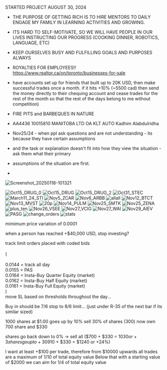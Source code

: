STARTED PROJECT AUGUST 30, 2024

* THE PURPOSE OF GETTING RICH IS TO HIRE MENTORS TO DAILY ENGAGE MY FAMILY IN LEARNING ACTIVITIES AND GROWING.
* ITS HARD TO SELF-MOTIVATE, SO WE WILL HAVE PEOPLE IN OUR LIVES INSTRUCTING OUR PROGRESS (COOKING DINNER, ROBOTICS, LANGUAGE, ETC)
* KEEP OURSELVES BUSY AND FULFILLING GOALS AND PURPOSES ALWAYS
* ROYALTIES FOR EMPLOYEES!! https://www.realtor.ca/on/toronto/businesses-for-sale

* have accounts set up for friends that built up to 20K USD, then make successful trades once a month. if it hits +10% (~5500 cad) then send the money directly to their chequing account and cease trades for the rest of the month so that the rest of the days belong to me without competition)

* FIRE PITS and BARBEQUES IN NATURE

* AA4436	10015810 MANITOBA LTD OA KLT AUTO	Kadhim Alabdulridha

* Nov25/24 - when ppl ask questions and are not understanding - its because they have certain assumptions
* and the task or explanation doesn't fit into how they view the situation - ask them what their primary
* assumptions of the situation are first.
* 
![Screenshot_20250118-101321](https://github.com/user-attachments/assets/616b2cfe-9edb-471a-82e2-9e53ad351715)

![Oct15_DRUG_0](https://github.com/user-attachments/assets/8db4848a-10c1-465e-9993-68615a015c0c)
![Oct15_DRUG](https://github.com/user-attachments/assets/51f8f243-1bfe-43f9-9eea-756c9fb6db63)
![Oct15_DRUG_2](https://github.com/user-attachments/assets/f616b22d-7f33-4911-b578-2e53f9b62743)
![Oct31_STEC](https://github.com/user-attachments/assets/45090e09-4db5-4839-ab82-994aeea0392b)
![March11_24_STI](https://github.com/user-attachments/assets/b9181108-ae5b-4080-9659-1391c908954e)
![Nov5_ZCAR](https://github.com/user-attachments/assets/68d29f01-9214-407c-8695-964168d61e4a)
![Nov6_ARBB](https://github.com/user-attachments/assets/1aaad081-597a-403c-b0bc-cd82c77dc1dd)
![allall](https://github.com/user-attachments/assets/02cca5fb-eca8-4027-a0ee-fb7e55ec3bdc)
![Nov12_BTCT](https://github.com/user-attachments/assets/dec26781-32be-43fa-962c-c3caec4980b9)
![Nov13_MVST](https://github.com/user-attachments/assets/066b9973-7ed3-448d-bfed-de9c0fb50e9a)
![20p](https://github.com/user-attachments/assets/cfc9779f-f38a-425d-a876-455ddd95963d)
![Nov14_PULM](https://github.com/user-attachments/assets/357ba229-ceea-40f9-b03e-d61a8cf0f9c7)
![Nov25_SMTK](https://github.com/user-attachments/assets/cfe9f8e0-882e-4e88-a6a6-116029c5d63a)
![Nov25_ZENA](https://github.com/user-attachments/assets/ee89d35b-bb2e-45ad-bdf7-562426b04cd2)
![plus_ten](https://github.com/user-attachments/assets/8a71359d-e831-4331-bc2e-c4cd202d47d3)
![Nov26_VSEE](https://github.com/user-attachments/assets/a579e5a6-2fa9-4d41-80bd-b1b3c6cf576a)
![Nov27_VCIG](https://github.com/user-attachments/assets/0fd097c7-de6b-47d8-b40d-98250aed9d37)
![Nov27_WAI](https://github.com/user-attachments/assets/24750646-2704-464e-baf3-dd2803585712)
![Nov29_AIEV](https://github.com/user-attachments/assets/a82a2358-ef9f-403c-88c3-320bfefd6af1)
![PASG](https://github.com/user-attachments/assets/1f936cbb-4e81-4fd4-9bcc-2982cbf1c487)
![change_orders](https://github.com/user-attachments/assets/4e4221f8-bcbb-40b5-a8f6-74f9fd78c4f4)
![stats](https://github.com/user-attachments/assets/2057ace6-06a9-4a06-b3b2-a305d16a3f92)











mimimum price variation of 0.0001

when a person has reached +$40,000 USD, stop investing?

track limit orders placed with coded bids<br/>     
(<br/>    
    0.0144 = track all day<br/> 
    0.0155 = PAS<br/>
    0.0164 = Insta-Buy Quarter Equity (market)<br/>
    0.0162 = Insta-Buy Half Equity (market)<br/>
    0.0161 = Insta-Buy Full Equity (market)<br/>
)<br/> 
move SL based on thresholds throughout the day...

Buy in should be 7/6 stop to 8/6 limit... (just under R-35 of the next bar if its similar sized)

1000 shares at $1.00
goes up by 10%
sell 30% of shares (300)
now own 700 share and $330

shares go back down to 0% -> sell all ($700 + $330 = $1030 or +3%)
shares go up to +30% (sell all ($910 + $330 = $1240 or +24%)

I want at least +$100 per trade, therefore from $10000 upwards all trades are a maximum of 1/10 of total equity value
Below that with a starting value of $2000 we can aim for 1/4 of total equity value

